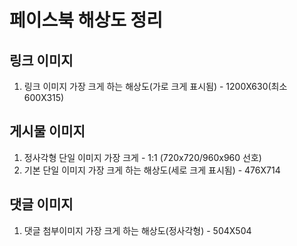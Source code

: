 # 페이스북 해상도 정리
## 링크 이미지
1. 링크 이미지 가장 크게 하는 해상도(가로 크게 표시됨) - 1200X630(최소 600X315)

## 게시물 이미지
1. 정사각형 단일 이미지 가장 크게 - 1:1 (720x720/960x960 선호)
1. 기본 단일 이미지 가장 크게 하는 해상도(세로 크게 표시됨) - 476X714

## 댓글 이미지
1. 댓글 첨부이미지 가장 크게 하는 해상도(정사각형) - 504X504

